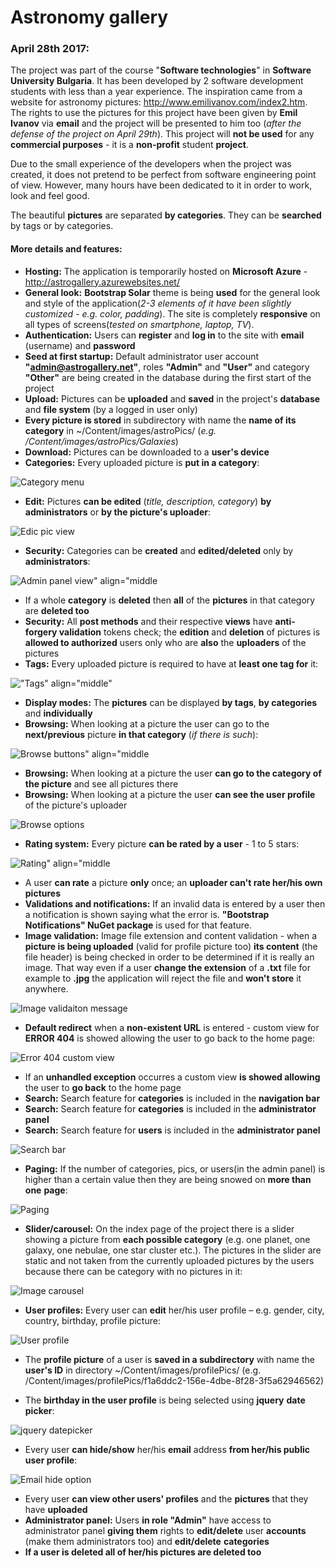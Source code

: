 # Astronomy gallery

### April 28th 2017:

The project was part of the course "**Software technologies**" in **Software University Bulgaria**. It has been developed by 2 software development students with less than a year experience. The inspiration came from a website for astronomy pictures: <a href="http://www.emilivanov.com/index2.htm" target="_blank">http://www.emilivanov.com/index2.htm</a>. The rights to use the pictures for this project have been given by **Emil Ivanov** via **email** and the project will be presented to him too (_after the defense of the project on April 29th_). This project will **not be used** for any **commercial purposes** - it is a **non-profit** student **project**.

Due to the small experience of the developers when the project was created, it does not pretend to be perfect from software engineering point of view. However, many hours have been dedicated to it in order to work, look and feel good.

The beautiful **pictures** are separated **by categories**. They can be **searched** by tags or by categories.

#### More details and features:

- **Hosting:** The application is temporarily hosted on **Microsoft Azure** - http://astrogallery.azurewebsites.net/
- **General look:** **Bootstrap Solar** theme is being **used** for the general look and style of the application(_2-3 elements of it have been slightly customized - e.g. color, padding_). The site is completely **responsive** on all types of screens(_tested on smartphone, laptop, TV_).
- **Authentication:** Users can **register** and **log in** to the site with **email** (username) and **password**
- **Seed at first startup:** Default administrator user account **"admin@astrogallery.net"**, roles **"Admin"** and **"User"** and category **"Other"** are being created in the database during the first start of the project 
- **Upload:** Pictures can be **uploaded** and **saved** in the project's **database** and **file system** (by a logged in user only)
- **Every picture is stored** in subdirectory with name the **name of its category** in ~/Content/images/astroPics/ (_e.g. /Content/images/astroPics/Galaxies_)
- **Download:** Pictures can be downloaded to a **user's device**
- **Categories:** Every uploaded picture is **put in a category**:

![Category menu](RepoPics/categories.png)

- **Edit:** Pictures **can be edited** (_title, description, category_) **by administrators** or **by the picture's uploader**:

![Edic pic view](RepoPics/edit.png)

- **Security:** Categories can be **created** and **edited/deleted** only by **administrators**:

![Admin panel view" align="middle](RepoPics/category%20edit%20admin.png)

- If a whole **category** is **deleted** then **all** of the **pictures** in that category are **deleted too**
- **Security:** All **post methods** and their respective **views** have **anti-forgery validation** tokens check; the **edition** and **deletion** of pictures is **allowed to authorized** users only who are **also** the **uploaders** of the pictures
- **Tags:** Every uploaded picture is required to have at **least one tag for** it:

!["Tags" align="middle"](RepoPics/tags.png)

- **Display modes:** The **pictures** can be displayed **by tags**, **by categories** and **individually**
- **Browsing:** When looking at a picture the user can go to the **next/previous** picture **in that category** (_if there is such_):

![Browse buttons" align="middle](RepoPics/browsing%20next%20prev.png)

- **Browsing:** When looking at a picture the user **can go to the category of the picture** and see all pictures there
- **Browsing:** When looking at a picture the user **can see the user profile** of the picture's uploader

![Browse options](RepoPics/browsing%20category%20uploader.png)

- **Rating system:** Every picture **can be rated by a user** - 1 to 5 stars:

![Rating" align="middle](RepoPics/rating.png)

- A user **can rate** a picture **only** once; an **uploader can't rate her/his own pictures**
- **Validations and notifications:** If an invalid data is entered by a user then a notification is shown saying what the error is. **"Bootstrap Notifications" NuGet package** is used for that feature.
- **Image validation:** Image file extension and content validation - when a **picture is being uploaded** (valid for profile picture too) **its content** (the file header) is being checked in order to be determined if it is really an image. That way even if a user **change the extension** of a **.txt** file for example to **.jpg** the application will reject the file and **won't store** it anywhere.

![Image validaiton message](RepoPics/pic%20validation.png)

- **Default redirect** when a **non-existent URL** is entered - custom view for **ERROR 404** is showed allowing the user to go back to the home page:

![Error 404 custom view](RepoPics/error404%20custom%20view.png)

- If an **unhandled exception** occurres a custom view **is showed allowing** the user to **go back** to the home page
- **Search:** Search feature for **categories** is included in the **navigation bar** 
- **Search:** Search feature for **categories** is included in the **administrator panel** 
- **Search:** Search feature for **users** is included in the **administrator panel**

![Search bar](RepoPics/search.png)

- **Paging:** If the number of categories, pics, or users(in the admin panel) is higher than a certain value then they are being snowed on **more than** **one** **page**:

![Paging](RepoPics/paging.png)

- **Slider/carousel:** On the index page of the project there is a slider showing a picture from **each possible category** (e.g. one planet, one galaxy, one nebulae, one star cluster etc.). The pictures in the slider are static and not taken from the currently uploaded pictures by the users because there can be category with no pictures in it:

![Image carousel](RepoPics/slider.png)

- **User profiles:** Every user can **edit** her/his user profile – e.g. gender, city, country, birthday, profile picture:

![User profile](RepoPics/profile.png)

- The **profile picture** of a user is **saved in a subdirectory** with name the **user's ID** in directory ~/Content/images/profilePics/ (e.g. /Content/images/profilePics/f1a6ddc2-156e-4dbe-8f28-3f5a62946562)

- The **birthday in the user profile** is being selected using **jquery** **date picker**:

![jquery datepicker](RepoPics/birthday%20date%20picker.png)
	
- Every user **can hide/show** her/his **email** address **from her/his public user profile**:

![Email hide option](RepoPics/email.png)

- Every user **can view other users' profiles** and the **pictures** that they have **uploaded**
- **Administrator panel:** Users **in role "Admin"** have access to administrator panel **giving them** rights to **edit/delete** user **accounts** (make them administrators too) and **edit/delete** **categories**
- **If a user is deleted all of her/his pictures are deleted too**



